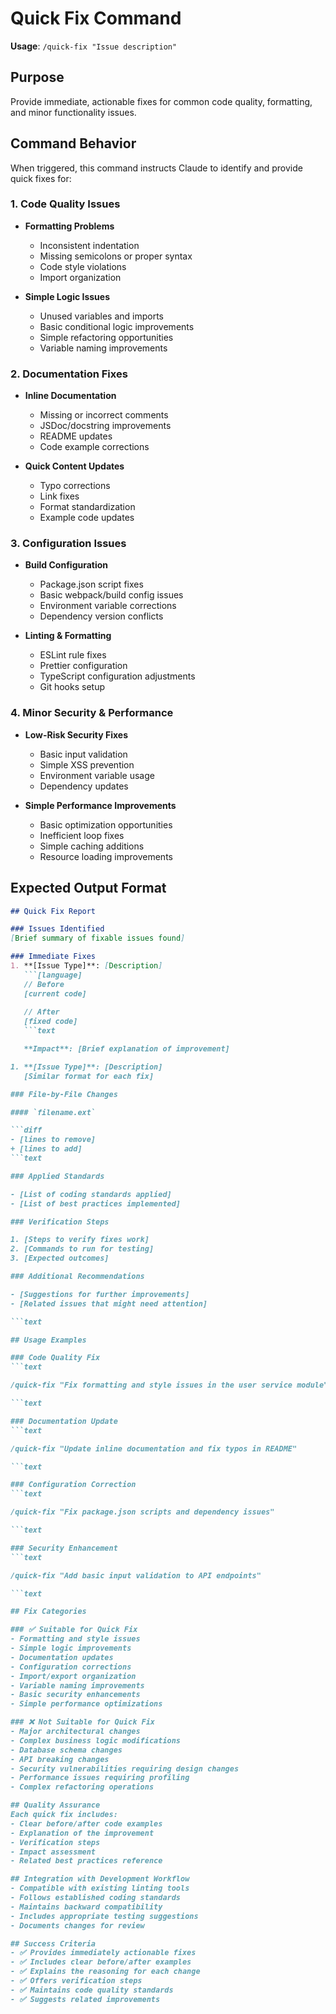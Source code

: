 # Quick Fix Command

**Usage**: `/quick-fix "Issue description"`

## Purpose

Provide immediate, actionable fixes for common code quality, formatting, and minor functionality issues.

## Command Behavior

When triggered, this command instructs Claude to identify and provide quick fixes for:

### 1. Code Quality Issues

- **Formatting Problems**
  - Inconsistent indentation
  - Missing semicolons or proper syntax
  - Code style violations
  - Import organization
  
- **Simple Logic Issues**
  - Unused variables and imports
  - Basic conditional logic improvements
  - Simple refactoring opportunities
  - Variable naming improvements

### 2. Documentation Fixes

- **Inline Documentation**
  - Missing or incorrect comments
  - JSDoc/docstring improvements
  - README updates
  - Code example corrections
  
- **Quick Content Updates**
  - Typo corrections
  - Link fixes
  - Format standardization
  - Example code updates

### 3. Configuration Issues

- **Build Configuration**
  - Package.json script fixes
  - Basic webpack/build config issues
  - Environment variable corrections
  - Dependency version conflicts
  
- **Linting & Formatting**
  - ESLint rule fixes
  - Prettier configuration
  - TypeScript configuration adjustments
  - Git hooks setup

### 4. Minor Security & Performance

- **Low-Risk Security Fixes**
  - Basic input validation
  - Simple XSS prevention
  - Environment variable usage
  - Dependency updates
  
- **Simple Performance Improvements**
  - Basic optimization opportunities
  - Inefficient loop fixes
  - Simple caching additions
  - Resource loading improvements

## Expected Output Format

```markdown
## Quick Fix Report

### Issues Identified
[Brief summary of fixable issues found]

### Immediate Fixes
1. **[Issue Type]**: [Description]
   ```[language]
   // Before
   [current code]
   
   // After  
   [fixed code]
   ```text

   **Impact**: [Brief explanation of improvement]

1. **[Issue Type]**: [Description]
   [Similar format for each fix]

### File-by-File Changes

#### `filename.ext`

```diff
- [lines to remove]
+ [lines to add]
```text

### Applied Standards

- [List of coding standards applied]
- [List of best practices implemented]

### Verification Steps

1. [Steps to verify fixes work]
2. [Commands to run for testing]
3. [Expected outcomes]

### Additional Recommendations

- [Suggestions for further improvements]
- [Related issues that might need attention]

```text

## Usage Examples

### Code Quality Fix
```text

/quick-fix "Fix formatting and style issues in the user service module"

```text

### Documentation Update
```text

/quick-fix "Update inline documentation and fix typos in README"

```text

### Configuration Correction
```text

/quick-fix "Fix package.json scripts and dependency issues"

```text

### Security Enhancement
```text

/quick-fix "Add basic input validation to API endpoints"

```text

## Fix Categories

### ✅ Suitable for Quick Fix
- Formatting and style issues
- Simple logic improvements
- Documentation updates
- Configuration corrections
- Import/export organization
- Variable naming improvements
- Basic security enhancements
- Simple performance optimizations

### ❌ Not Suitable for Quick Fix
- Major architectural changes
- Complex business logic modifications
- Database schema changes
- API breaking changes
- Security vulnerabilities requiring design changes
- Performance issues requiring profiling
- Complex refactoring operations

## Quality Assurance
Each quick fix includes:
- Clear before/after code examples
- Explanation of the improvement
- Verification steps
- Impact assessment
- Related best practices reference

## Integration with Development Workflow
- Compatible with existing linting tools
- Follows established coding standards
- Maintains backward compatibility
- Includes appropriate testing suggestions
- Documents changes for review

## Success Criteria
- ✅ Provides immediately actionable fixes
- ✅ Includes clear before/after examples
- ✅ Explains the reasoning for each change
- ✅ Offers verification steps
- ✅ Maintains code quality standards
- ✅ Suggests related improvements
